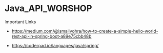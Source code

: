 # Java_API_WORSHOP
Important Links
* https://medium.com/@ismailvohra/how-to-create-a-simple-hello-world-rest-api-in-spring-boot-a89e75cbb48b

* https://coderpad.io/languages/java/spring/
